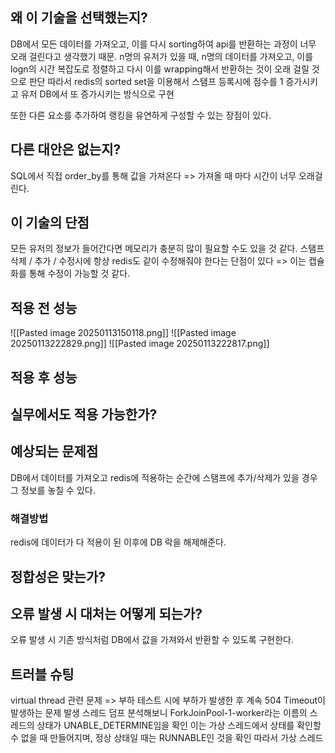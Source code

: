 ## 왜 이 기술을 선택했는지?
DB에서 모든 데이터를 가져오고, 이를 다시 sorting하여 api를 반환하는 과정이 너무 오래 걸린다고 생각했기 때문.
n명의 유저가 있을 때, n명의 데이터를 가져오고, 이를 logn의 시간 복잡도로 정렬하고 다시 이를 wrapping해서 반환하는 것이 오래 걸릴 것으로 판단
따라서 redis의 sorted set을 이용해서 스탬프 등록시에 점수를 1 증가시키고 유저 DB에서 또 증가시키는 방식으로 구현

또한 다른 요소를 추가하여 랭킹을 유연하게 구성할 수 있는 장점이 있다.
## 다른 대안은 없는지?
SQL에서 직접 order_by를 통해 값을 가져온다 => 가져올 때 마다 시간이 너무 오래걸린다.
## 이 기술의 단점
모든 유저의 정보가 들어간다면 메모리가 충분히 많이 필요할 수도 있을 것 같다.
스탬프 삭제 / 추가 / 수정시에 항상 redis도 같이 수정해줘야 한다는 단점이 있다 => 이는 캡슐화를 통해 수정이 가능할 것 같다.
## 적용 전 성능
![[Pasted image 20250113150118.png]]
![[Pasted image 20250113222829.png]]
![[Pasted image 20250113222817.png]]
## 적용 후 성능

## 실무에서도 적용 가능한가?
## 예상되는 문제점
DB에서 데이터를 가져오고 redis에 적용하는 순간에 스탬프에 추가/삭제가 있을 경우 그 정보를 놓칠 수 있다.
### 해결방법
redis에 데이터가 다 적용이 된 이후에 DB 락을 해제해준다.
## 정합성은 맞는가?

## 오류 발생 시 대처는 어떻게 되는가?
오류 발생 시 기존 방식처럼 DB에서 값을 가져와서 반환할 수 있도록 구현한다.
## 트러블 슈팅
virtual thread 관련 문제
=> 부하 테스트 시에 부하가 발생한 후 계속 504 Timeout이 발생하는 문제 발생
스레드 덤프 분석해보니 ForkJoinPool-1-worker라는 이름의 스레드의 상태가 UNABLE_DETERMINE임을 확인
이는 가상 스레드에서 상태를 확인할 수 없을 때 만들어지며, 정상 상태일 때는 RUNNABLE인 것을 확인
따라서 가상 스레드